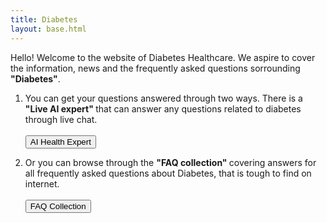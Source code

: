 ```yaml
---
title: Diabetes 
layout: base.html 
---
```

Hello! Welcome to the website of Diabetes Healthcare. We aspire to cover the information, news and the frequently asked questions sorrounding <strong>"Diabetes"</strong>.

1. You can get your questions answered through two ways. There is a <strong> "Live AI expert" </strong> that can answer any questions related to diabetes through live chat. <br/> <br/>
<a href= https://app.diabetes-healthcare.in><button class="button-28" role="button">AI Health Expert</button></a>

2. Or you can browse through the <strong> "FAQ collection" </strong> covering answers for all frequently asked questions about Diabetes, that is tough to find on internet. <br/> <br/>
<a href="/blog"> <button class="button-28" role="button">  FAQ Collection </button> </a> 
